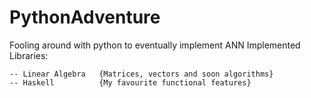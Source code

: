 # PythonAdventure
Fooling around with python to eventually implement ANN
Implemented Libraries:

    -- Linear Algebra   {Matrices, vectors and soon algorithms}
    -- Haskell          {My favourite functional features}
